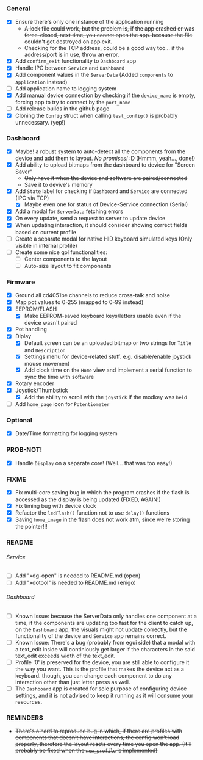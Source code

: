 ### General

- [x] Ensure there's only one instance of the application running
  - ~~A lock file could work, but the problem is, if the app crashed or was force-closed,
    next time, you cannot open the app. because the file couldn't get destroyed on app exit.~~
  - Checking for the TCP address, could be a good way too... if the address/port is in use,
    throw an error.
- [x] Add `confirm_exit` functionality to `Dashboard` app
- [x] Handle IPC between `Service` and `Dashboard`
- [x] Add component values in the `ServerData` (Added `components` to `Application` instead)
- [ ] Add application name to logging system
- [x] Add manual device connection by checking if the `device_name` is empty, forcing app
      to try to connect by the `port_name`
- [ ] Add release builds in the github page
- [x] Cloning the `Config` struct when calling `test_config()` is probably unnecessary. (yep!)

### Dashboard

- [x] Maybe! a robust system to auto-detect all the components from the device and add them
      to layout. _No promises!_ :D (Hmmm, yeah..., done!)
- [x] Add ability to upload bitmaps from the dashboard to device for "Screen Saver"
  - ~~Only have it when the device and software are paired/connected~~
  - Save it to devive's memory
- [x] Add `State` label for checking if `Dashboard` and `Service` are connected (IPC via TCP)
  - [x] Maybe even one for status of Device-Service connection (Serial)
- [x] Add a modal for `ServerData` fetching errors
- [x] On every update, send a request to server to update device
- [x] When updating interaction, it should consider showing correct fields based on current profile
- [ ] Create a separate modal for native HID keyboard simulated keys (Only visible in internal profile)
- [ ] Create some nice qol functionalities:
  - [ ] Center components to the layout
  - [ ] Auto-size layout to fit components

### Firmware

- [x] Ground all cd4051be channels to reduce cross-talk and noise
- [x] Map pot values to 0-255 (mapped to 0-99 instead)
- [x] EEPROM/FLASH
  - [x] Make EEPROM-saved keyboard keys/letters usable even if the device wasn't paired
- [x] Pot handling
- [x] Diplay
  - [x] Default screen can be an uploaded bitmap or two strings for `Title` and `Description`
  - [x] Settings menu for device-related stuff. e.g. disable/enable joystick mouse movement
  - [x] Add clock time on the `Home` view and implement a serial function to sync the time
        with software
- [x] Rotary encoder
- [x] Joystick/Thumbstick
  - [x] Add the ability to scroll with the `joystick` if the modkey was `held`
- [ ] Add `home_page` icon for `Potentiometer`

### Optional

- [x] Date/Time formatting for logging system

### PROB-NOT!

- [x] Handle `Display` on a separate core! (Well... that was too easy!)

### FIXME

- [x] Fix multi-core saving bug in which the program crashes if the flash is
      accessed as the display is being updated (FIXED, AGAIN!)
- [x] Fix timing bug with device clock
- [x] Refactor the `ledFlash()` function not to use `delay()` functions
- [x] Saving `home_image` in the flash does not work atm, since we're storing
      the pointer!!!

### README

###### Service

- [ ] Add "xdg-open" is needed to README.md (open)
- [ ] Add "xdotool" is needed to README.md (enigo)

###### Dashboard

- [ ] Known Issue: because the ServerData only handles one component at a time,
      if the components are updating too fast for the client to catch up,
      on the `Dashboard` app, the visuals might not update correctly,
      but the functionality of the device and `Service` app remains correct.
- [ ] Known Issue: There's a bug (probably from egui side) that a modal with a
      text_edit inside will continiously get larger if the characters in the said
      text_edit exceeds width of the text_edit.
- [ ] Profile '0' is preserved for the device, you are still able to configure it
      the way you want. This is the profile that makes the device act as a keyboard.
      though, you can change each component to do any interaction other than just
      letter press as well.
- [ ] The `Dashboard` app is created for sole purpose of configuring device settings,
      and it is not advised to keep it running as it will consume your resources.

### REMINDERS

- ~~There's a hard to reproduce bug in which, if there are profiles with components
  that doesn't have interactions, the config won't load properly, therefore
  the layout resets every time you open the app.
  (It'll probably be fixed when the `new_profile` is implemented)~~
